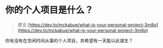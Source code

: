 # 你的个人项目是什么？

> 原文:[https://dev.to/mckabue/what-is-your-personal-project-3m8o](https://dev.to/mckabue/what-is-your-personal-project-3m8o)

你有没有在空闲时间从事的个人项目，并希望有一天能以此谋生？